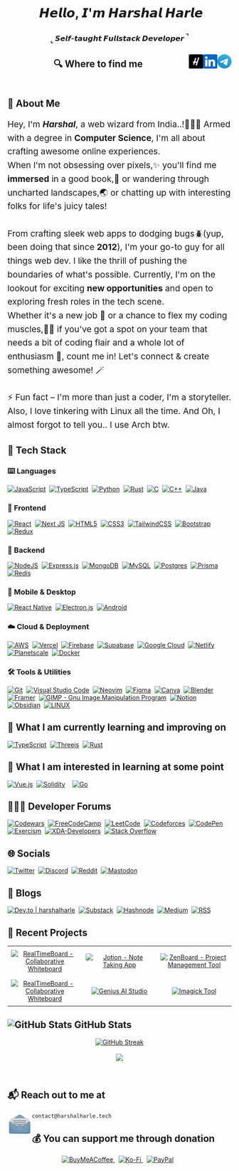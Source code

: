 <header>
<h1 align="center">
<img src="https://user-images.githubusercontent.com/1303154/88677602-1635ba80-d120-11ea-84d8-d263ba5fc3c0.gif" width="30px" alt="" loop="false">  𝙃𝙚𝙡𝙡𝙤, 𝙄'𝙢 𝙃𝙖𝙧𝙨𝙝𝙖𝙡 𝙃𝙖𝙧𝙡𝙚
</h1>
<h3 align="center">
<sub>⌞</sub> 𝙎𝙚𝙡𝙛-𝙩𝙖𝙪𝙜𝙝𝙩 𝙁𝙪𝙡𝙡𝙨𝙩𝙖𝙘𝙠 𝘿𝙚𝙫𝙚𝙡𝙤𝙥𝙚𝙧 <sup>⌝<sup>
</h3>

###
<a href="https://t.me/HarshalHarle" target="_blank" rel="noopener noreferrer">
    <img title='Use for Direct Messages' align="right" height="32" alt="Mail" src="assets/icons/telegram.png" />
</a>
<a href="https://www.linkedin.com/in/harshalharle" target="_blank" rel="noopener noreferrer">
    <img title='View Professional Journey' align="right" height="32" alt="LinkedIn" src="assets/icons/linkedin.png" />
</a>
<a href="https://www.harshalharle.tech" target="_blank" rel="noopener noreferrer">
    <img title='www.harshalharle.tech' align="right" height="32" alt="Harshal Harle" src="assets/icons/H.png"/>
</a>

<h2>🔍  Where to find me</h2>

</header>
<main>
<section>
<div>
  <h2 style="margin-bottom: 1rem;"> 🚀 About Me </h2>

  <p style="font-size: 1.2rem; line-height: 1.6;">
    Hey, I'm <em><strong>Harshal</strong></em>, a web wizard from India..!🧙🏼‍♂️ Armed with a degree in <strong>Computer Science</strong>, I'm all about crafting awesome online experiences.
    <br>
    When I'm not obsessing over pixels,✨ you'll find me <span style="font-weight: bold;">immersed</span> in a good book,📖 or wandering through uncharted landscapes,🌏 or chatting up with interesting folks for life's juicy tales!
    <br><br>
    From crafting sleek web apps to dodging bugs🪲(yup, been doing that since <strong>2012</strong>), I'm your go-to guy for all things web dev. I like the thrill of pushing the boundaries of what's possible. Currently, I'm on the lookout for exciting <strong>new opportunities</strong> and open to exploring fresh roles in the tech scene.
    <br>
    Whether it's a new job 💼 or a chance to flex my coding muscles,💪🏻 if you've got a spot on your team that needs a bit of coding flair and a whole lot of enthusiasm 🙌, count me in! Let's connect & create something awesome! 🪄
    <br><br>
    ⚡ Fun fact – I'm more than just a coder, I'm a storyteller. Also, I love tinkering with Linux all the time. And Oh, I almost forgot to tell you.. I use Arch btw.
  </p>
</div>
</section>

<section>
<h2>🧰 Tech Stack </h2>
<h3>⌨️ Languages </h3>
    <div style="display: flex; flex-wrap: wrap; margin-bottom: 1.5rem; align-items: center;">
        <a href="https://developer.mozilla.org/en-US/docs/Web/JavaScript" target="_blank" rel="noopener noreferrer" style="margin-right: 0.5rem;">
            <img src="https://img.shields.io/badge/-Javascript-F7DF1E.svg?logo=javascript&logoColor=fff" alt="JavaScript" height="28rem">
        </a>
        <a href="https://www.typescriptlang.org" target="_blank" rel="noopener noreferrer" style="margin-right: 0.5rem;">
            <img src="https://img.shields.io/badge/-Typescript-3178C6.svg?logo=typescript&logoColor=white" alt="TypeScript" height="28rem">
        </a>
        <a href="https://www.python.org" target="_blank" rel="noopener noreferrer" style="margin-right: 0.5rem;">
            <img src="https://img.shields.io/badge/-Python-3776ab.svg?logo=python&logoColor=ffd43b" alt="Python" height="28rem">
        </a>
        <a href="https://www.rust-lang.org/" target="_blank" rel="noopener noreferrer" style="margin-right: 0.5rem;">
        <img src="https://img.shields.io/badge/-Rust-E57324.svg?logo=rust&logoColor=black" alt="Rust" height="28rem">
        </a>
        <a href="https://www.cprogramming.com" target="_blank" rel="noopener noreferrer" style="margin-right: 0.5rem;">
            <img src="https://img.shields.io/badge/-C-A8B9CC.svg?logo=c&logoColor=white" alt="C" height="28rem">
        </a>
        <a href="https://www.cplusplus.com" target="_blank" rel="noopener noreferrer" style="margin-right: 0.5rem;">
            <img src="https://img.shields.io/badge/-C++-00599C.svg?logo=c%2B%2B&logoColor=white" alt="C++" height="28rem">
        </a>
        <a href="https://www.java.com" target="_blank" rel="noopener noreferrer" style="margin-right: 0.5rem;">
            <img src="https://img.shields.io/badge/-Java-007396.svg?logo=java&logoColor=E76F00" alt="Java" height="28rem">
        </a>
    </div>

<h3>🎨 Frontend </h3>
<div style="display: flex; flex-wrap: wrap; margin-bottom: 1.5rem; align-items: center;">
    <a href="https://react.dev" target="_blank" rel="noopener noreferrer" style="margin-right: 0.5rem;">
        <img src="https://img.shields.io/badge/-React-20232A.svg?logo=react&logoColor=61DAFB" alt="React" height="28rem">
    </a>
    <a href="https://nextjs.org" target="_blank" rel="noopener noreferrer" style="margin-right: 0.5rem;">
        <img src="https://img.shields.io/badge/-Next_JS-black.svg?logo=next.js&logoColor=white" alt="Next JS" height="28rem">
    </a>
    <a href="https://developer.mozilla.org/en-US/docs/Web/Guide/HTML/HTML5" target="_blank" rel="noopener noreferrer" style="margin-right: 0.5rem;">
        <img src="https://img.shields.io/badge/-HTML5-E34F26.svg?logo=html5&logoColor=white" alt="HTML5" height="28rem">
    </a>
    <a href="https://developer.mozilla.org/en-US/docs/Web/CSS" target="_blank" rel="noopener noreferrer" style="margin-right: 0.5rem;">
        <img src="https://img.shields.io/badge/-CSS3-1572B6.svg?logo=css3&logoColor=white" alt="CSS3" height="28rem">
    </a>
    <a href="https://tailwindcss.com" target="_blank" rel="noopener noreferrer" style="margin-right: 0.5rem;">
        <img src="https://img.shields.io/badge/-TailwindCSS-0b1121.svg?logo=tailwind-css&logoColor=38bdf8" alt="TailwindCSS" height="28rem">
    </a>
    <a href="https://getbootstrap.com" target="_blank" rel="noopener noreferrer" style="margin-right: 0.5rem;">
        <img src="https://img.shields.io/badge/-Bootstrap-6e2bf1.svg?logo=bootstrap&logoColor=white" alt="Bootstrap" height="28rem">
    </a>
    <a href="https://redux.js.org" target="_blank" rel="noopener noreferrer">
        <img src="https://img.shields.io/badge/-Redux-764ABC.svg?logo=redux&logoColor=white" alt="Redux" height="28rem">
    </a>
</div>

<h3>🐧 Backend </h3>
<div style="display: flex; flex-wrap: wrap; margin-bottom: 1.5rem; align-items: center;">
    <a href="https://nodejs.org" target="_blank" rel="noopener noreferrer" style="margin-right: 0.5rem;">
        <img src="https://img.shields.io/badge/Node.js-339933.svg?logo=node.js&logoColor=white" alt="NodeJS" height="28rem">
    </a>
    <a href="https://expressjs.com" target="_blank" rel="noopener noreferrer" style="margin-right: 0.5rem;">
        <img src="https://img.shields.io/badge/-Express.js-black.svg?logo=express&logoColor=white" alt="Express.js" height="28rem">
    </a>
    <a href="https://www.mongodb.com" target="_blank" rel="noopener noreferrer" style="margin-right: 0.5rem;">
        <img src="https://img.shields.io/badge/-MongoDB-47A248.svg?logo=mongodb&logoColor=white" alt="MongoDB" height="28rem">
    </a>
    <a href="https://www.mysql.com" target="_blank" rel="noopener noreferrer" style="margin-right: 0.5rem;">
        <img src="https://img.shields.io/badge/-MySQL-00758f.svg?logo=mysql&logoColor=white" alt="MySQL" height="28rem">
    </a>
    <a href="https://www.postgresql.org" target="_blank" rel="noopener noreferrer" style="margin-right: 0.5rem;">
        <img src="https://img.shields.io/badge/-Postgres-0064A5.svg?logo=postgresql&logoColor=white" alt="Postgres" height="28rem">
    </a>
    <a href="https://www.prisma.io" target="_blank" rel="noopener noreferrer" style="margin-right: 0.5rem;">
        <img src="https://img.shields.io/badge/Prisma-070811.svg?logo=Prisma&logoColor=white" alt="Prisma" height="28rem">
    </a>
    <a href="https://redis.io" target="_blank" rel="noopener noreferrer">
        <img src="https://img.shields.io/badge/-Redis-D82C20.svg?logo=redis&logoColor=white" alt="Redis" height="28rem">
    </a>
</div>

<h3>📱 Mobile & Desktop </h3>
<div style="display: flex; flex-wrap: wrap; margin-bottom: 1.5rem; align-items: center;">
    <a href="https://reactnative.dev" target="_blank" rel="noopener noreferrer" style="margin-right: 0.5rem;">
        <img src="https://img.shields.io/badge/-React_Native-20232A.svg?logo=react&logoColor=61DAFB" alt="React Native" height="28rem">
    </a>
    <a href="https://www.electronjs.org" target="_blank" rel="noopener noreferrer" style="margin-right: 0.5rem;">
        <img src="https://img.shields.io/badge/-Electron.js-47848F.svg?logo=electron&logoColor=white" alt="Electron.js" height="28rem">
    </a>
    <a href="https://developer.android.com" target="_blank" rel="noopener noreferrer" style="margin-right: 0.5rem;">
        <img src="https://img.shields.io/badge/-Android-3DDC84.svg?logo=android&logoColor=white" alt="Android" height="28rem">
    </a>
</div>

<h3>☁️ Cloud & Deployment </h3>
<div style="display: flex; flex-wrap: wrap; margin-bottom: 1.5rem; align-items: center;">
    <a href="https://aws.amazon.com" target="_blank" rel="noopener noreferrer" style="margin-right: 0.5rem;">
        <img src="https://img.shields.io/badge/-AWS-232F3E.svg?logo=amazon-aws&logoColor=FF9900" alt="AWS" height="28rem">
    </a>
    <a href="https://vercel.com" target="_blank" rel="noopener noreferrer" style="margin-right: 0.5rem;">
        <img src="https://img.shields.io/badge/-Vercel-black.svg?logo=vercel&logoColor=white" alt="Vercel" height="28rem">
    </a>
    <a href="https://firebase.google.com" target="_blank" rel="noopener noreferrer" style="margin-right: 0.5rem;">
        <img src="https://img.shields.io/badge/-Firebase-039BE5.svg?logo=firebase&logoColor=FFCA28" alt="Firebase" height="28rem">
    </a>
    <a href="https://supabase.com" target="_blank" rel="noopener noreferrer" style="margin-right: 0.5rem;">
        <img src="https://img.shields.io/badge/Supabase-black.svg?logo=supabase&logoColor=3ECF8E" alt="Supabase" height="28rem">
    </a>
    <a href="https://cloud.google.com" target="_blank" rel="noopener noreferrer" style="margin-right: 0.5rem;">
        <img src="https://img.shields.io/badge/-Google_Cloud-4285F4.svg?logo=google-cloud&logoColor=white" alt="Google Cloud" height="28rem">
    </a>
    <a href="https://www.netlify.com" target="_blank" rel="noopener noreferrer">
        <img src="https://img.shields.io/badge/-Netlify-00C7B7.svg?logo=netlify&logoColor=white" alt="Netlify" height="28rem">
    </a>
    <a href="https://planetscale.com" target="_blank" rel="noopener noreferrer" style="margin-right: 0.5rem;">
        <img src="https://img.shields.io/badge/PlanetScale-black.svg?logo=planetscale&logoColor=white" alt="Planetscale" height="28rem">
    </a>
    <a href="https://www.docker.com" target="_blank" rel="noopener noreferrer" style="margin-right: 0.5rem;">
        <img src="https://img.shields.io/badge/Docker-%230599dd.svg?logo=docker&logoColor=ebeef0" alt="Docker" height="28rem">
    </a>
</div>

<h3>🛠️ Tools & Utilities </h3>
<div style="display: flex; flex-wrap: wrap; margin-bottom: 1.5rem; align-items: center;">
    <a href="https://git-scm.com" target="_blank" rel="noopener noreferrer" style="margin-right: 0.5rem;">
        <img src="https://img.shields.io/badge/-Git-F05032.svg?logo=git&logoColor=white" alt="Git" height="28rem">
    </a>
    <a href="https://code.visualstudio.com/insiders" target="_blank" rel="noopener noreferrer" style="margin-right: 0.5rem;">
        <img src="https://img.shields.io/badge/-VS_Code_Insiders-282C34.svg?logo=visual-studio-code&logoColor=24bfa5" alt="Visual Studio Code" height="28rem">
    </a>
    <a href="https://neovim.io" target="_blank" rel="noopener noreferrer" style="margin-right: 0.5rem;">
        <img src="https://img.shields.io/badge/NeoVim-%2357A143?&logo=neovim&logoColor=white" alt="Neovim" height="28rem">
    </a>
    <a href="https://www.figma.com" target="_blank" rel="noopener noreferrer" style="margin-right: 0.5rem;">
        <img src="https://img.shields.io/badge/-Figma-F24E1E.svg?logo=figma&logoColor=white" alt="Figma" height="28rem">
    </a>
    <a href="https://www.canva.com" target="_blank" rel="noopener noreferrer" style="margin-right: 0.5rem;">
        <img src="https://img.shields.io/badge/Canva-%232f7ede.svg?logo=Canva&logoColor=white" alt="Canva" height="28rem">
    </a>
    <a href="https://www.blender.org" target="_blank" rel="noopener noreferrer" style="margin-right: 0.5rem;">
      <img src="https://img.shields.io/badge/Blender-%23F5792A.svg?logo=blender&logoColor=white" alt="Blender" height="28rem">
    </a>
    <a href="https://www.framer.com" target="_blank" rel="noopener noreferrer" style="margin-right: 0.5rem;">
      <img src="https://img.shields.io/badge/Framer-black.svg?logo=framer&logoColor=00a6ff" alt="Framer" height="28rem">
    </a>
    <a href="https://www.gimp.org" target="_blank" rel="noopener noreferrer" style="margin-right: 0.5rem;">
      <img src="https://img.shields.io/badge/GIMP-CCCCCC.svg?logo=gimp&logoColor=534d3d" alt="GIMP - Gnu Image Manipulation Program" height="28rem">
    </a>
   <a href="https://www.notion.so" target="_blank" rel="noopener noreferrer" style="margin-right: 0.5rem;">
       <img src="https://img.shields.io/badge/-Notion-black.svg?logo=notion&logoColor=white" alt="Notion" height="28rem">
   </a>
   <a href="https://obsidian.md" target="_blank" rel="noopener noreferrer" style="margin-right: 0.5rem;">
       <img src="https://img.shields.io/badge/-Obsidian-black.svg?logo=obsidian&logoColor=826ed9" alt="Obsidian" height="28rem">
   </a>
   <a href="https://www.linux.org" target="_blank" rel="noopener noreferrer" style="margin-right: 0.5rem;">
       <img title='It does infinite loops in 5 seconds' src="https://img.shields.io/badge/-Linux-55a7cc.svg?logo=linux&logoColor=13466b" alt="LINUX" height="28rem">
   </a>
</div>

<h2>📖 What I am currently learning and improving on </h2>
<div style="display: flex; flex-wrap: wrap; margin-bottom: 1.5rem; align-items: center;">
   <a href="https://www.typescriptlang.org" target="_blank" rel="noopener noreferrer" style="margin-right: 0.5rem;">
       <img src="https://img.shields.io/badge/-Typescript-3178C6.svg?logo=typescript&logoColor=white" alt="TypeScript" height="28rem">
   </a>
   <a href="https://threejs.org" target="_blank" rel="noopener noreferrer" style="margin-right: 0.5rem;">
     <img src="https://img.shields.io/badge/Three.js-black.svg?logo=three.js&logoColor=white" alt="Threejs" height="28rem">
   </a>
   <a href="https://www.rust-lang.org/" target="_blank" rel="noopener noreferrer" style="margin-right: 0.5rem;">
   <img src="https://img.shields.io/badge/-Rust-E57324.svg?logo=rust&logoColor=black" alt="Rust" height="28rem">
   </a>
</div>

<h2>🔭 What I am interested in learning at some point </h2>
<div style="display: flex; flex-wrap: wrap; margin-bottom: 1.5rem; align-items: center;">
   <a href="https://vuejs.org" target="_blank" rel="noopener noreferrer" style="margin-right: 0.5rem;">
       <img src="https://img.shields.io/badge/Vue-%2335495e.svg?logo=vuedotjs&logoColor=%234FC08D" alt="Vue.js" height="28rem">
   </a>
   <a href="https://soliditylang.org/" target="_blank" rel="noopener noreferrer" style="margin-right: 0.5rem;">
       <img src="https://img.shields.io/badge/Solidity-2b247c.svg?logo=solidity&logoColor=white" alt="Solidity" height="28rem" style="margin-right: 0.5rem;">
   </a>
   <a href="https://golang.org" target="_blank" rel="noopener noreferrer" style="margin-right: 0.5rem;">
   <img src="https://img.shields.io/badge/Go-%2300ADD8.svg?logo=go&logoColor=white" alt="Go" height="28rem">
   </a>
</div>

<section>
<h2>🧑🏻‍💻 Developer Forums </h2>
<div style="display: flex; flex-wrap: wrap; margin-bottom: 1.5rem; align-items: center;">
   <a href="https://www.codewars.com/users/HarshalHarle" target="_blank" rel="noopener noreferrer" style="margin-right: 0.5rem;">
       <img src="https://img.shields.io/badge/Codewars-B1361E.svg?logo=codewars&logoColor=black" alt="Codewars" height="28rem">
   </a>
   <a href="https://www.freecodecamp.org/harshal_harle" target="_blank" rel="noopener noreferrer" style="margin-right: 0.5rem;">
       <img src="https://img.shields.io/badge/Freecodecamp-%23123?&logo=freecodecamp&logoColor=green" alt="FreeCodeCamp" height="28rem">
   </a>
   <a href="https://leetcode.com/HarshalHarle" target="_blank" rel="noopener noreferrer" style="margin-right: 0.5rem;">
       <img src="https://img.shields.io/badge/LeetCode-282C34.svg?logo=LeetCode&logoColor=#d16c06" alt="LeetCode" height="28rem">
   </a>
   <a href="https://codeforces.com/profile/Harshal_Harle" target="_blank" rel="noopener noreferrer" style="margin-right: 0.5rem;">
       <img src="https://img.shields.io/badge/Codeforces-445f9d.svg?logo=Codeforces&logoColor=white" alt="Codeforces" height="28rem">
   </a>
   <a href="https://codepen.io/HarshalHarle" target="_blank" rel="noopener noreferrer" style="margin-right: 0.5rem;">
       <img src="https://img.shields.io/badge/Codepen-black.svg?logo=codepen&logoColor=white" alt="CodePen" height="28rem">
   </a>
   <a href="https://exercism.org/profiles/HarshalHarle" target="_blank" rel="noopener noreferrer" style="margin-right: 0.5rem;">
       <img src="https://img.shields.io/badge/Exercism-009CAB.svg?logo=exercism&logoColor=white" alt="Exercism" height="28rem">
   </a>
   <a href="https://www.xda-developers.com" target="_blank" rel="noopener noreferrer" style="margin-right: 0.5rem;">
       <img src="https://img.shields.io/badge/XDA--Developers-%232daae9.svg?logo=XDA-Developers&logoColor=e43f64" alt="XDA-Developers" height="28rem">
   </a>
   <a href="https://stackoverflow.com/users/9130194/harshalharle" target="_blank" rel="noopener noreferrer" style="margin-right: 0.5rem;">
       <img src="https://img.shields.io/badge/-Stackoverflow-FE7A16.svg?logo=stack-overflow&logoColor=white" alt="Stack Overflow" height="28rem">
   </a>
</div>
</section>

<section>
<h2>🌐 Socials </h2>
<div style="display: flex; flex-wrap: wrap; margin-bottom: 1.5rem; align-items: center;">
   <a href="https://twitter.com/HarshalHarle" target="_blank" rel="noopener noreferrer" style="margin-right: 0.5rem;">
       <img src="https://img.shields.io/badge/Twitter-black.svg?logo=X&logoColor=white" alt="Twitter" height="28rem">
   </a>
   <a href="https://discord.com/users/harshalharle" target="_blank" rel="noopener noreferrer" style="margin-right: 0.5rem;">
       <img src="https://img.shields.io/badge/Discord-%235865F2.svg?logo=discord&logoColor=white" alt="Discord" height="28rem">
   </a>
   <a href="https://www.reddit.com/user/HarshalHarle" target="_blank" rel="noopener noreferrer" style="margin-right: 0.5rem;">
       <img src="https://img.shields.io/badge/Reddit-FF4500.svg?logo=reddit&logoColor=white" alt="Reddit" height="28rem">
   </a>
   <a href="https://mastodon.social/@HarshalHarle" target="_blank" rel="noopener noreferrer" style="margin-right: 0.5rem;">
       <img src="https://img.shields.io/badge/-Mastodon-%235d4fe6?logo=mastodon&logoColor=white" alt="Mastodon" height="28rem">
   </a>
</div>
</section>

<section>
<h2>📝 Blogs </h2>
<div style="display: flex; flex-wrap: wrap; margin-bottom: 1.5rem; align-items: center;">
   <a href="https://dev.to/harshalharle" target="_blank" rel="noopener noreferrer" style="margin-right: 0.5rem;">
       <img src="https://img.shields.io/badge/Dev.to-0A0A0A.svg?logo=dev.to&logoColor=white" alt="Dev.to | harshalharle" height="28rem">
   </a>
   <a href="https://harshalharle.substack.com" target="_blank" rel="noopener noreferrer" style="margin-right: 0.5rem;">
       <img src="https://img.shields.io/badge/Substack-%23006f5c.svg?logo=substack&logoColor=FF6719" alt="Substack" height="28rem">
   </a>
   <a href="https://hashnode.com/@harshalharle" target="_blank" rel="noopener noreferrer" style="margin-right: 0.5rem;">
       <img src="https://img.shields.io/badge/Hashnode-2962FF.svg?logo=hashnode&logoColor=white" alt="Hashnode" height="28rem">
   </a>
   <a href="https://medium.com/@HarshalHarle" target="_blank" rel="noopener noreferrer" style="margin-right: 0.5rem;">
       <img src="https://img.shields.io/badge/Medium-12100E.svg?logo=medium&logoColor=white" alt="Medium" height="28rem">
   </a>
   <a href="https://www.harshalharle.tech/feed/" target="_blank" rel="noopener noreferrer" style="margin-right: 0.5rem;">
       <img src="https://img.shields.io/badge/RSS-F88900.svg?logo=rss&logoColor=white" alt="RSS" height="28rem">
   </a>
</div>
</section>

<section>
<h2>📂 Recent Projects </h2>
<table style="width: 100%; margin: 0 auto;">
  <tr style="text-align: center;">
    <td style="width: 33.33%; padding: 0.5rem;">
      <a href="https://realtimeboard.vercel.app">
        <img src="https://svg.bookmark.style/api?url=https://realtimeboard.vercel.app" alt="RealTimeBoard - Collaborative Whiteboard">
      </a>
    </td>
    <td style="width: 33.33%; padding: 0.5rem;">
      <a href="https://jotion.vercel.app">
        <img src="https://svg.bookmark.style/api?url=https://jotion.vercel.app" alt="Jotion - Note Taking App">
      </a>
    </td>
    <td style="width: 33.33%; padding: 0.5rem;">
      <a href="https://zenboard.vercel.app">
        <img src="https://svg.bookmark.style/api?url=https://zenboard.vercel.app" alt="ZenBoard - Project Management Tool">
      </a>
    </td>
  </tr>
  <tr style="text-align: center;">
    <td style="width: 33.33%; padding: 0.5rem;">
      <a href="https://companion-ai.vercel.app">
        <img src="https://svg.bookmark.style/api?url=https://companion-ai.vercel.app" alt="RealTimeBoard - Collaborative Whiteboard">
      </a>
    </td>
    <td style="width: 33.33%; padding: 0.5rem;">
      <a href="https://genius-studio.vercel.app">
        <img src="https://svg.bookmark.style/api?url=https://genius-studio.vercel.app" alt="Genius AI Studio">
      </a>
    </td>
    <td style="width: 33.33%; padding: 0.5rem;">
      <a href="https://imagick.vercel.app">
        <img src="https://svg.bookmark.style/api?url=https://imagick.vercel.app" alt="Imagick Tool">
      </a>
    </td>
  </tr>
</table>
</section>

<section>
<h2>
    <img src="https://i.pinimg.com/originals/65/c4/f4/65c4f452571be1261e9c623f7da488ac.gif" alt="GitHub Stats" style="width: 2rem;">
    GitHub Stats
</h2>
<div  align="center">
    <div style="margin-bottom: 1rem;">
        <a href="https://github.com/HarshalHarle?tab=repositories">
            <img src="https://streak-stats.demolab.com?user=HarshalHarle&theme=transparent&border_radius=30&fire=FF4500&border=EB5454&ring=006AFF&stroke=BF616A&sideNums=80a1d4&currStreakNum=a6d9ff&dates=049167&currStreakLabel=c6ffbb&sideLabels=ffcdfd" alt="GitHub Streak">
        </a>
    </div>
    <div style="margin-bottom: 1rem;">
        <a href="https://github.com/HarshalHarle?tab=repositories">
            <img height=200 align="center" src="https://gstat.vercel.app/api/top-langs?username=harshalharle&show=reviews,discussions_started,discussions_answered,prs_merged,prs_merged_percentage&size_weight=0.5&count_weight=0.5&langs_count=10&layout=compact&include_all_commits=true&count_private=true&theme=transparent#gh-dark-mode-only&hide_border=true&border_radius=30&theme=chartreuse-dark" />
        </a>
    </div>
    <div>
        <a>
            <img src="https://visitcount.itsvg.in/api?id=HarshalHarle&label=Guests%20Visited&icon=8&color=7&pretty=true" alt="">
        </a>
    </div>
</div>
</section>

<footer>
<h2>📬 Reach out to me at</h2>
<a title='Open Default Mail Client App' href="mailto:contact@harshalharle.tech">
    <img height="55" align="left" clear="right" alt="Mail" src="assets/icons/mail.png" />
</a>

```
contact@harshalharle.tech
```

 <h2>💰 You can support me through donation</h2>
 <div  align="center">
<a href="https://buymeacoffee.com/harshalharle"  target="_blank" rel="noopener noreferrer" style="margin-right: 0.5rem;">
    <img src="https://img.shields.io/badge/Buy%20Me%20a%20Coffee-ffdd00.svg?logo=buy-me-a-coffee&logoColor=black" alt="BuyMeACoffee" height="28rem">
</a>
<a href="https://ko-fi.com/harshalharle"  target="_blank" rel="noopener noreferrer" style="margin-right: 0.5rem;">
    <img src="https://img.shields.io/badge/Buy%20Me%20a%20Chai-F16061.svg?logo=ko-fi&logoColor=white" alt="Ko-Fi" height="28rem">
</a>
<a href="https://paypal.me/harshalharle"  target="_blank" rel="noopener noreferrer" style="margin-right: 0.5rem;">
    <img src="https://img.shields.io/badge/PayPal-1f264f.svg?logo=paypal&logoColor=2790c3" alt="PayPal" height="28rem">
</a>
</div>
</footer>
